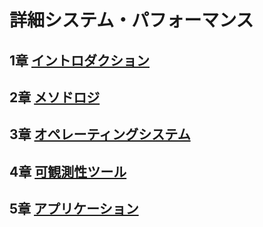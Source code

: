 # 詳細システム・パフォーマンス
## 1章 [イントロダクション](https://github.com/thetaru/memorandum/edit/master/Summary/SystemPerformance/1)
## 2章 [メソドロジ](https://github.com/thetaru/memorandum/edit/master/Summary/SystemPerformance/2)
## 3章 [オペレーティングシステム](https://github.com/thetaru/memorandum/edit/master/Summary/SystemPerformance/3)
## 4章 [可観測性ツール](https://github.com/thetaru/memorandum/edit/master/Summary/SystemPerformance/4)
## 5章 [アプリケーション](https://github.com/thetaru/memorandum/edit/master/Summary/SystemPerformance/5)
